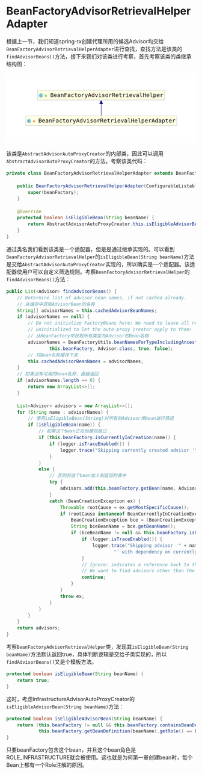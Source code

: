 # BeanFactoryAdvisorRetrievalHelperAdapter

根据上一节，我们知道spring-tx创建代理所用的候选Advisor均交给`BeanFactoryAdvisorRetrievalHelperAdapter`进行查找，查找方法是该类的`findAdvisorBeans()`方法，接下来我们对该类进行考察，首先考察该类的类继承结构图：

![BeanFactoryAdvisorRetrievalHelperAdapter类继承结构图](./BeanFactoryAdvisorRetrievalHelperAdapter类继承结构图.png)

该类是`AbstractAdvisorAutoProxyCreator`的内部类，因此可以调用`AbstractAdvisorAutoProxyCreator`的方法。考察该类代码：

```java
private class BeanFactoryAdvisorRetrievalHelperAdapter extends BeanFactoryAdvisorRetrievalHelper {

    public BeanFactoryAdvisorRetrievalHelperAdapter(ConfigurableListableBeanFactory beanFactory) {
        super(beanFactory);
    }

    @Override
    protected boolean isEligibleBean(String beanName) {
        return AbstractAdvisorAutoProxyCreator.this.isEligibleAdvisorBean(beanName);
    }
}
```

通过类名我们看到该类是一个适配器，但是是通过继承实现的。可以看到`BeanFactoryAdvisorRetrievalHelper`的`isEligibleBean(String beanName)`方法是交给`AbstractAdvisorAutoProxyCreator`实现的，所以确实是一个适配器。该适配器使用户可以自定义筛选规则。考察`BeanFactoryAdvisorRetrievalHelper`的`findAdvisorBeans()`方法：

```java
public List<Advisor> findAdvisorBeans() {
    // Determine list of advisor bean names, if not cached already.
    // 从缓存中获取AdvisorBean的名称
    String[] advisorNames = this.cachedAdvisorBeanNames;
    if (advisorNames == null) {
        // Do not initialize FactoryBeans here: We need to leave all regular beans
        // uninitialized to let the auto-proxy creator apply to them!
        // 从BeanFactory中获取所有类型为Advisor的Bean名称
        advisorNames = BeanFactoryUtils.beanNamesForTypeIncludingAncestors(
                this.beanFactory, Advisor.class, true, false);
        // 将Bean名称缓存下来
        this.cachedAdvisorBeanNames = advisorNames;
    }
    // 如果没有可用的bean名称，直接返回
    if (advisorNames.length == 0) {
        return new ArrayList<>();
    }

    List<Advisor> advisors = new ArrayList<>();
    for (String name : advisorNames) {
        // 使用isEligibleBean(String)对所有的Advisor类bean进行筛选
        if (isEligibleBean(name)) {
            // 如果这个bean正在创建则跳过
            if (this.beanFactory.isCurrentlyInCreation(name)) {
                if (logger.isTraceEnabled()) {
                    logger.trace("Skipping currently created advisor '" + name + "'");
                }
            }
            else {
                // 否则将这个bean加入到返回列表中
                try {
                    advisors.add(this.beanFactory.getBean(name, Advisor.class));
                }
                catch (BeanCreationException ex) {
                    Throwable rootCause = ex.getMostSpecificCause();
                    if (rootCause instanceof BeanCurrentlyInCreationException) {
                        BeanCreationException bce = (BeanCreationException) rootCause;
                        String bceBeanName = bce.getBeanName();
                        if (bceBeanName != null && this.beanFactory.isCurrentlyInCreation(bceBeanName)) {
                            if (logger.isTraceEnabled()) {
                                logger.trace("Skipping advisor '" + name +
                                        "' with dependency on currently created bean: " + ex.getMessage());
                            }
                            // Ignore: indicates a reference back to the bean we're trying to advise.
                            // We want to find advisors other than the currently created bean itself.
                            continue;
                        }
                    }
                    throw ex;
                }
            }
        }
    }
    return advisors;
}
```

考察`BeanFactoryAdvisorRetrievalHelper`类，发现其`isEligibleBean(String beanName)`方法默认返回true，具体判断逻辑是交给子类实现的，所以`findAdvisorBeans()`又是个模板方法。

```java
protected boolean isEligibleBean(String beanName) {
    return true;
}
```

这时，考虑InfrastructureAdvisorAutoProxyCreator的`isEligibleAdvisorBean(String beanName)`方法：

```java
protected boolean isEligibleAdvisorBean(String beanName) {
    return (this.beanFactory != null && this.beanFactory.containsBeanDefinition(beanName) &&
            this.beanFactory.getBeanDefinition(beanName).getRole() == BeanDefinition.ROLE_INFRASTRUCTURE);
}
```

只要beanFactory包含这个bean，并且这个bean角色是ROLE_INFRASTRUCTURE就会被使用。这也就是为何第一章创建bean时，每个Bean上都有一个Role注解的原因。
